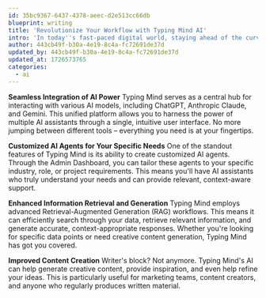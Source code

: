 ```yaml
---
id: 35bc9367-6437-4378-aeec-d2e513cc66db
blueprint: writing
title: 'Revolutionize Your Workflow with Typing Mind AI'
intro: 'In today''s fast-paced digital world, staying ahead of the curve is crucial for professionals and businesses alike. Enter Typing Mind AI, a game-changing...'
author: 443cb49f-b30a-4e19-8c4a-fc72691de37d
updated_by: 443cb49f-b30a-4e19-8c4a-fc72691de37d
updated_at: 1726573765
categories:
  - ai
---
```

**Seamless Integration of AI Power**
Typing Mind serves as a central hub for interacting with various AI models, including ChatGPT, Anthropic Claude, and Gemini. This unified platform allows you to harness the power of multiple AI assistants through a single, intuitive user interface. No more jumping between different tools – everything you need is at your fingertips.

**Customized AI Agents for Your Specific Needs**
One of the standout features of Typing Mind is its ability to create customized AI agents. Through the Admin Dashboard, you can tailor these agents to your specific industry, role, or project requirements. This means you'll have AI assistants who truly understand your needs and can provide relevant, context-aware support.

**Enhanced Information Retrieval and Generation**
Typing Mind employs advanced Retrieval-Augmented Generation (RAG) workflows. This means it can efficiently search through your data, retrieve relevant information, and generate accurate, context-appropriate responses. Whether you're looking for specific data points or need creative content generation, Typing Mind has got you covered.

**Improved Content Creation**
Writer's block? Not anymore. Typing Mind's AI can help generate creative content, provide inspiration, and even help refine your ideas. This is particularly useful for marketing teams, content creators, and anyone who regularly produces written material.